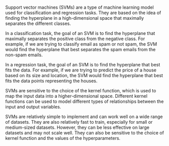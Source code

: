 Support vector machines (SVMs) are a type of machine learning model used for classification and regression tasks. They are based on the idea of finding the hyperplane in a high-dimensional space that maximally separates the different classes.

In a classification task, the goal of an SVM is to find the hyperplane that maximally separates the positive class from the negative class. For example, if we are trying to classify email as spam or not spam, the SVM would find the hyperplane that best separates the spam emails from the non-spam emails.

In a regression task, the goal of an SVM is to find the hyperplane that best fits the data. For example, if we are trying to predict the price of a house based on its size and location, the SVM would find the hyperplane that best fits the data points representing the houses.

SVMs are sensitive to the choice of the kernel function, which is used to map the input data into a higher-dimensional space. Different kernel functions can be used to model different types of relationships between the input and output variables.

SVMs are relatively simple to implement and can work well on a wide range of datasets. They are also relatively fast to train, especially for small or medium-sized datasets. However, they can be less effective on large datasets and may not scale well. They can also be sensitive to the choice of kernel function and the values of the hyperparameters.